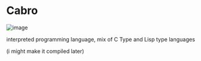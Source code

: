 # Cabro
![image](https://user-images.githubusercontent.com/77940766/145842691-2f05b109-5d86-473d-9e18-4736e8a3c2c1.png)

interpreted programming language, mix of C Type and Lisp type languages

(i might make it compiled later)
